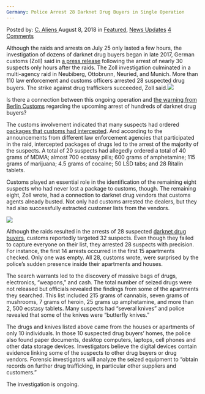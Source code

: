 ```yaml
---
Germany: Police Arrest 28 Darknet Drug Buyers in Single Operation
---
```

<article class="post-listing post-26511 post type-post status-publish format-standard has-post-thumbnail hentry 
category-news-updates tag-2518 tag-arrest tag-buyers tag-darknet tag-drug tag-germany tag-operation tag-police tag-single">
<div class="post-inner">
<span>Posted by: <a href="https://www.deepdotweb.com/author/caliens/" title="">C. Aliens </a></span>
<span>August 8, 2018</span>
<span>in <a href="https://www.deepdotweb.com/category/deepdot-news/" rel="category tag">Featured</a>, <a href="https://www.deepdotweb.com/category/news-updates/" rel="category tag">News Updates</a></span>
<span><a href="https://www.deepdotweb.com/2018/08/08/germany-police-arrest-28-darknet-drug-buyers-in-single-operation/#comments">4 Comments</a></span>


<p>Although the raids and arrests on July 25 only lasted a few hours, the investigation of dozens of darknet drug buyers began in late 2017, German customs (Zoll) said in <a href="https://www.presseportal.de/blaulicht/pm/116259/4017901">a press release</a> following the arrest of nearly 30 suspects only hours after the raids. The Zoll investigation culminated in a multi-agency raid in Neubiberg, Ottobrunn, Neuried, and Munich. More than 110 law enforcement and customs officers arrested 28 suspected drug buyers. The strike against drug traffickers succeeded, Zoll said.<img class="wp-image-26514 aligncenter" src="https://www.deepdotweb.com/wp-content/uploads/2018/08/word-image-17.jpeg" srcset="https://www.deepdotweb.com/wp-content/uploads/2018/08/word-image-17.jpeg 660w, https://www.deepdotweb.com/wp-content/uploads/2018/08/word-image-17-300x154.jpeg 300w" sizes="(max-width: 660px) 100vw, 660px" /></p>
<p>Is there a connection between this ongoing operation and <a href="https://www.deepdotweb.com/2018/05/04/berlin-customs-allegedly-identified-nearly-1500-darknet-drug-buyers/">the warning from Berlin Customs</a> regarding the upcoming arrest of hundreds of darknet drug buyers?</p>
<p>The customs involvement indicated that many suspects had ordered <a href="https://www.deepdotweb.com/tag/Customs/">packages that customs had intercepted</a>. And according to the announcements from different law enforcement agencies that participated in the raid, intercepted packages of drugs led to the arrest of the majority of the suspects. A total of 20 suspects had allegedly ordered a total of 40 grams of MDMA; almost 700 ecstasy pills; 600 grams of amphetamine; 115 grams of marijuana; 4.5 grams of cocaine; 50 LSD tabs; and 28 Ritalin tablets.</p>
<p>Customs played an essential role in the identification of the remaining eight suspects who had never lost a package to customs, though. The remaining eight, Zoll wrote, had a connection to darknet drug vendors that customs agents already busted. Not only had customs arrested the dealers, but they had also successfully extracted customer lists from the vendors.</p>
<p><img class="wp-image-26515 aligncenter" src="https://www.deepdotweb.com/wp-content/uploads/2018/08/word-image-18.jpeg" srcset="https://www.deepdotweb.com/wp-content/uploads/2018/08/word-image-18.jpeg 660w, https://www.deepdotweb.com/wp-content/uploads/2018/08/word-image-18-300x154.jpeg 300w" sizes="(max-width: 660px) 100vw, 660px" /></p>
<p>Although the raids resulted in the arrests of 28 suspected <a href="https://www.deepdotweb.com/tag/darknet">darknet drug buyers</a>, customs reportedly targeted 32 suspects. Even though they failed to capture everyone on their list, they arrested 28 suspects with precision. For instance, the first 14 arrests occurred in the first 15 apartments checked. Only one was empty. All 28, customs wrote, were surprised by the police’s sudden presence inside their apartments and houses.</p>
<p>The search warrants led to the discovery of massive bags of drugs, electronics, “weapons,” and cash. The total number of seized drugs were not released but officials revealed the findings from some of the apartments they searched. This list included 215 grams of cannabis, seven grams of mushrooms, 7 grams of heroin, 25 grams up amphetamine, and more than 2, 500 ecstasy tablets. Many suspects had “several knives&#8221; and police revealed that some of the knives were “butterfly knives.&#8221;</p>
<p>The drugs and knives listed above came from the houses or apartments of only 10 individuals. In those 10 suspected drug buyers&#8217; homes, the police also found paper documents, desktop computers, laptops, cell phones and other data storage devices. Investigators believe the digital devices contain evidence linking some of the suspects to other drug buyers or drug vendors. Forensic investigators will analyze the seized equipment to “obtain records on further drug trafficking, in particular other suppliers and customers.”</p>
<p>The investigation is ongoing.</p>
</div>
<span style="display:none"><a href="https://www.deepdotweb.com/tag/28/" rel="tag">28</a> <a href="https://www.deepdotweb.com/tag/arrest/" rel="tag">arrest</a> <a href="https://www.deepdotweb.com/tag/buyers/" rel="tag">buyers</a> <a href="https://www.deepdotweb.com/tag/darknet/" rel="tag">darknet</a> <a href="https://www.deepdotweb.com/tag/drug/" rel="tag">drug</a> <a href="https://www.deepdotweb.com/tag/germany/" rel="tag">germany</a> <a href="https://www.deepdotweb.com/tag/operation/" rel="tag">operation</a> <a href="https://www.deepdotweb.com/tag/police/" rel="tag">police</a> <a href="https://www.deepdotweb.com/tag/single/" rel="tag">single</a></span> <span style="display:none" class="updated">2018-08-08</span>
<div style="display:none" class="vcard author" itemprop="author" itemscope itemtype="http://schema.org/Person"><strong class="fn" itemprop="name"><a href="https://www.deepdotweb.com/author/caliens/" title="Posts by C. Aliens" rel="author">C. Aliens</a></strong></div>
</div>
</article>

